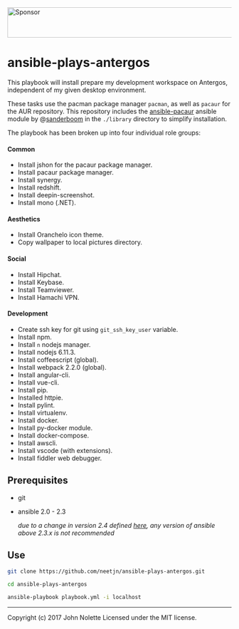 <a target='_blank' rel='nofollow' href='https://app.codesponsor.io/link/ymhxqZ47jLBFuVrU2iywqLGC/neetjn/ansible-plays-antergos'>
  <img alt='Sponsor' width='888' height='68' src='https://app.codesponsor.io/embed/ymhxqZ47jLBFuVrU2iywqLGC/neetjn/ansible-plays-antergos.svg' />
</a>

# ansible-plays-antergos

This playbook will install prepare my development workspace on Antergos, independent of my given desktop environment.

These tasks use the pacman package manager `pacman`, as well as `pacaur` for the AUR repository. This repository includes the [ansible-pacaur](https://github.com/sanderboom/ansible-pacaur) ansible module by @[sanderboom](https://github.com/sanderboom) in the `./library` directory to simplify installation.

The playbook has been broken up into four individual role groups:

#### Common

* Install jshon for the pacaur package manager.
* Install pacaur package manager.
* Install synergy.
* Install redshift.
* Install deepin-screenshot.
* Install mono (.NET).

#### Aesthetics

* Install Oranchelo icon theme.
* Copy wallpaper to local pictures directory.

#### Social

* Install Hipchat.
* Install Keybase.
* Install Teamviewer.
* Install Hamachi VPN.

#### Development

* Create ssh key for git using `git_ssh_key_user` variable.
* Install npm.
* Install `n` nodejs manager.
* Install nodejs 6.11.3.
* Install coffeescript (global).
* Install webpack 2.2.0 (global).
* Install angular-cli.
* Install vue-cli.
* Install pip.
* Installed httpie.
* Install pylint.
* Install virtualenv.
* Install docker.
* Install py-docker module.
* Install docker-compose.
* Install awscli.
* Install vscode (with extensions).
* Install fiddler web debugger.

## Prerequisites

* git
* ansible 2.0 - 2.3
  
  *due to a change in version 2.4 defined [here](https://github.com/ansible/ansible/issues/31041), any version of ansible above 2.3.x is not recommended*

## Use

```sh
git clone https://github.com/neetjn/ansible-plays-antergos.git

cd ansible-plays-antergos

ansible-playbook playbook.yml -i localhost
```

---
Copyright (c) 2017 John Nolette Licensed under the MIT license.
